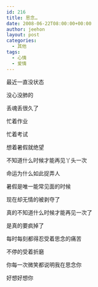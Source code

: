 ```yaml
---
id: 216
title: 思念…
date: 2008-06-22T08:00:00+00:00
author: jeehon
layout: post
categories:
  - 其他
tags:
  - 心情
  - 爱情
---
```

最近一直没状态
  
没心没肺的
  
丢魂丢很久了
  
忙着作业
  
忙着考试
  
想着暑假就绝望
  
不知道什么时候才能再见丫头一次
  
命运为什么如此捉弄人
  
暑假是唯一能常见面的时候
  
现在却无情的被剥夺了
  
真的不知道什么时候才能再见一次了
  
是真的要疯掉了
  
每时每刻都得忍受着思念的痛苦
  
不停的受着折磨
  
你每一次微笑都说明我在思念你
  
好想好想你